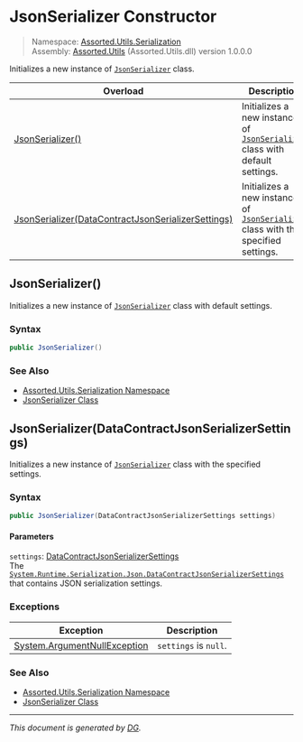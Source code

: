 ﻿# JsonSerializer Constructor

> Namespace: [Assorted.Utils.Serialization](index.md#assortedutilsserialization-namespace)\
> Assembly: [Assorted.Utils](index.md) (Assorted.Utils.dll) version 1.0.0.0

Initializes a new instance of [`JsonSerializer`](Assorted.Utils.Serialization.JsonSerializer.md) class.

Overload | Description
--- | ---
[JsonSerializer()](Assorted.Utils.Serialization.JsonSerializer.-ctor.md#jsonserializer) | Initializes a new instance of [`JsonSerializer`](Assorted.Utils.Serialization.JsonSerializer.md) class with default settings.
[JsonSerializer(DataContractJsonSerializerSettings)](Assorted.Utils.Serialization.JsonSerializer.-ctor.md#jsonserializerdatacontractjsonserializersettings) | Initializes a new instance of [`JsonSerializer`](Assorted.Utils.Serialization.JsonSerializer.md) class with the specified settings.

## JsonSerializer()

Initializes a new instance of [`JsonSerializer`](Assorted.Utils.Serialization.JsonSerializer.md) class with default settings.

### Syntax

```csharp
public JsonSerializer()
```

### See Also

- [Assorted.Utils.Serialization Namespace](index.md#assortedutilsserialization-namespace)
- [JsonSerializer Class](Assorted.Utils.Serialization.JsonSerializer.md)

## JsonSerializer(DataContractJsonSerializerSettings)

Initializes a new instance of [`JsonSerializer`](Assorted.Utils.Serialization.JsonSerializer.md) class with the specified settings.

### Syntax

```csharp
public JsonSerializer(DataContractJsonSerializerSettings settings)
```

#### Parameters

`settings`: [DataContractJsonSerializerSettings](https://docs.microsoft.com/en-us/dotnet/api/system.runtime.serialization.json.datacontractjsonserializersettings)\
The [`System.Runtime.Serialization.Json.DataContractJsonSerializerSettings`](https://docs.microsoft.com/en-us/dotnet/api/system.runtime.serialization.json.datacontractjsonserializersettings) that contains JSON serialization settings.

### Exceptions

Exception | Description
--- | ---
[System.ArgumentNullException](https://docs.microsoft.com/en-us/dotnet/api/system.argumentnullexception) | `settings` is `null`.

### See Also

- [Assorted.Utils.Serialization Namespace](index.md#assortedutilsserialization-namespace)
- [JsonSerializer Class](Assorted.Utils.Serialization.JsonSerializer.md)

---

_This document is generated by [DG](https://github.com/Khojasteh/dg)._
